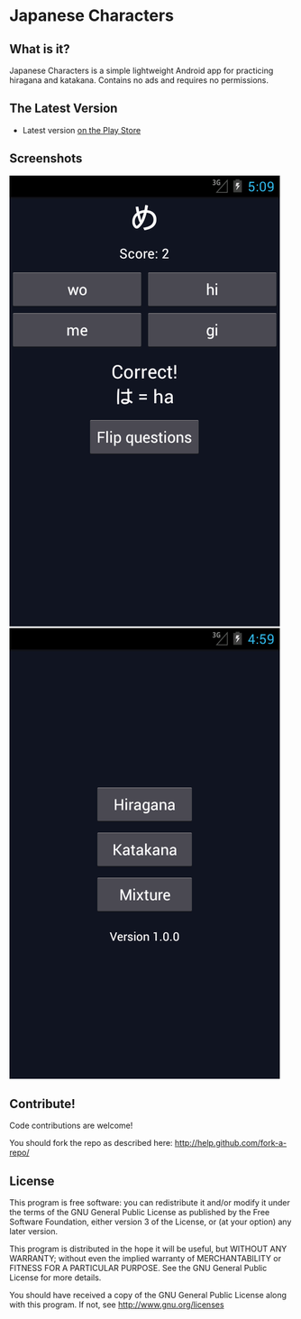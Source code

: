 Japanese Characters
========================

What is it?
-----------

Japanese Characters is a simple lightweight Android app for practicing hiragana and katakana. Contains no ads and requires no permissions. 


The Latest Version
------------------

- Latest version [on the Play Store](https://play.google.com/store/apps/details?id=com.pikamander2.japanesequiz)


Screenshots
-----------

![](./screenshot-1.png)
![](./screenshot-4.png)


Contribute!
-----------

Code contributions are welcome!

You should fork the repo as described here: http://help.github.com/fork-a-repo/


License
-------

This program is free software: you can redistribute it and/or modify
it under the terms of the GNU General Public License as published by
the Free Software Foundation, either version 3 of the License, or
(at your option) any later version.

This program is distributed in the hope it will be useful,
but WITHOUT ANY WARRANTY; without even the implied warranty of
MERCHANTABILITY or FITNESS FOR A PARTICULAR PURPOSE. See the
GNU General Public License for more details.

You should have received a copy of the GNU General Public License
along with this program.  If not, see http://www.gnu.org/licenses


